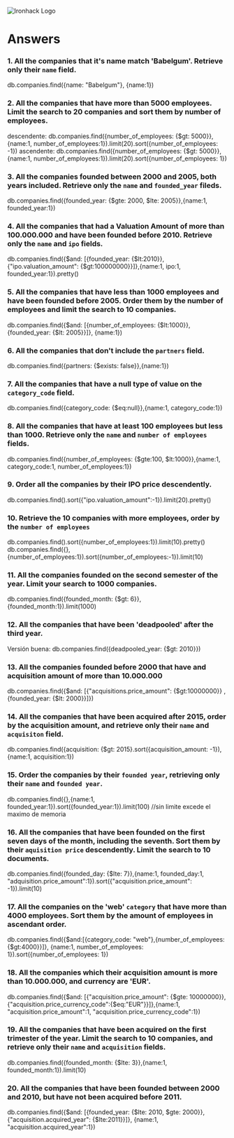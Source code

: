 ![Ironhack Logo](https://i.imgur.com/1QgrNNw.png)

# Answers

### 1. All the companies that it's name match 'Babelgum'. Retrieve only their `name` field.

<!-- Your Code Goes Here -->
db.companies.find({name: "Babelgum"}, {name:1})

### 2. All the companies that have more than 5000 employees. Limit the search to 20 companies and sort them by **number of employees**.

<!-- Your Code Goes Here -->
descendente: db.companies.find({number_of_employees: {$gt: 5000}},{name:1, number_of_employees:1}).limit(20).sort({number_of_employees: -1})
ascendente: db.companies.find({number_of_employees: {$gt: 5000}},{name:1, number_of_employees:1}).limit(20).sort({number_of_employees: 1})

### 3. All the companies founded between 2000 and 2005, both years included. Retrieve only the `name` and `founded_year` fileds.

<!-- Your Code Goes Here -->
db.companies.find({founded_year: {$gte: 2000, $lte: 2005}},{name:1, founded_year:1})

### 4. All the companies that had a Valuation Amount of more than 100.000.000 and have been founded before 2010. Retrieve only the `name` and `ipo` fields.

<!-- Your Code Goes Here -->
db.companies.find({$and: [{founded_year: {$lt:2010}},{"ipo.valuation_amount": {$gt:100000000}}]},{name:1, ipo:1, founded_year:1}).pretty()

### 5. All the companies that have less than 1000 employees and have been founded before 2005. Order them by the number of employees and limit the search to 10 companies.

<!-- Your Code Goes Here -->
db.companies.find({$and: [{number_of_employees: {$lt:1000}}, {founded_year: {$lt: 2005}}]}, {name:1})

### 6. All the companies that don't include the `partners` field.

<!-- Your Code Goes Here -->
db.companies.find({partners: {$exists: false}},{name:1})

### 7. All the companies that have a null type of value on the `category_code` field.

<!-- Your Code Goes Here -->
db.companies.find({category_code: {$eq:null}},{name:1, category_code:1})

### 8. All the companies that have at least 100 employees but less than 1000. Retrieve only the `name` and `number of employees` fields.

<!-- Your Code Goes Here -->
db.companies.find({number_of_employees: {$gte:100, $lt:1000}},{name:1, category_code:1, number_of_employees:1})

### 9. Order all the companies by their IPO price descendently.

<!-- Your Code Goes Here -->
db.companies.find().sort({"ipo.valuation_amount":-1}).limit(20).pretty()

### 10. Retrieve the 10 companies with more employees, order by the `number of employees`

<!-- Your Code Goes Here -->
db.companies.find().sort({number_of_employees:1}).limit(10).pretty()
db.companies.find({},{number_of_employees:1}).sort({number_of_employees:-1}).limit(10)

### 11. All the companies founded on the second semester of the year. Limit your search to 1000 companies.

<!-- Your Code Goes Here -->
 db.companies.find({founded_month: {$gt: 6}},{founded_month:1}).limit(1000)

### 12. All the companies that have been 'deadpooled' after the third year.

<!-- Your Code Goes Here -->
Versión buena: db.companies.find({deadpooled_year: {$gt: 2010}})

### 13. All the companies founded before 2000 that have and acquisition amount of more than 10.000.000

<!-- Your Code Goes Here -->
db.companies.find({$and: [{"acquisitions.price_amount": {$gt:10000000}} ,{founded_year: {$lt: 2000}}]})

### 14. All the companies that have been acquired after 2015, order by the acquisition amount, and retrieve only their `name` and `acquisiton` field.

<!-- Your Code Goes Here -->
db.companies.find({acquisition: {$gt: 2015}.sort({acquisition_amount: -1}), {name:1, acquisition:1})

### 15. Order the companies by their `founded year`, retrieving only their `name` and `founded year`.

<!-- Your Code Goes Here -->
db.companies.find({},{name:1, founded_year:1}).sort({founded_year:1}).limit(100) //sin limite excede el maximo de memoria

### 16. All the companies that have been founded on the first seven days of the month, including the seventh. Sort them by their `aquisition price` descendently. Limit the search to 10 documents.

<!-- Your Code Goes Here -->
db.companies.find({founded_day: {$lte: 7}},{name:1, founded_day:1, "adquisition.price_amount":1}).sort({"acquisition.price_amount": -1}).limit(10)

### 17. All the companies on the 'web' `category` that have more than 4000 employees. Sort them by the amount of employees in ascendant order.

<!-- Your Code Goes Here -->
db.companies.find({$and:[{category_code: "web"},{number_of_employees: {$gt:4000}}]}, {name:1, number_of_employees: 1}).sort({number_of_employees: 1})

### 18. All the companies which their acquisition amount is more than 10.000.000, and currency are 'EUR'.

<!-- Your Code Goes Here -->
db.companies.find({$and: [{"acquisition.price_amount": {$gte: 10000000}},{"acquisition.price_currency_code":{$eq:"EUR"}}]},{name:1, "acquisition.price_amount":1, "acquisition.price_currency_code":1})

### 19. All the companies that have been acquired on the first trimester of the year. Limit the search to 10 companies, and retrieve only their `name` and `acquisition` fields.

<!-- Your Code Goes Here -->
db.companies.find({founded_month: {$lte: 3}},{name:1, founded_month:1}).limit(10)

### 20. All the companies that have been founded between 2000 and 2010, but have not been acquired before 2011.

<!-- Your Code Goes Here -->

db.companies.find({$and: [{founded_year: {$lte: 2010, $gte: 2000}}, {"acquisition.acquired_year": {$lte:2011}}]}, {name:1, "acquisition.acquired_year":1})